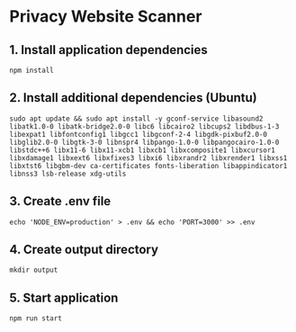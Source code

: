 # Privacy Website Scanner

## 1. Install application dependencies

```
npm install
```

## 2. Install additional dependencies (Ubuntu)

```
sudo apt update && sudo apt install -y gconf-service libasound2 libatk1.0-0 libatk-bridge2.0-0 libc6 libcairo2 libcups2 libdbus-1-3 libexpat1 libfontconfig1 libgcc1 libgconf-2-4 libgdk-pixbuf2.0-0 libglib2.0-0 libgtk-3-0 libnspr4 libpango-1.0-0 libpangocairo-1.0-0 libstdc++6 libx11-6 libx11-xcb1 libxcb1 libxcomposite1 libxcursor1 libxdamage1 libxext6 libxfixes3 libxi6 libxrandr2 libxrender1 libxss1 libxtst6 libgbm-dev ca-certificates fonts-liberation libappindicator1 libnss3 lsb-release xdg-utils
```

## 3. Create .env file

```
echo 'NODE_ENV=production' > .env && echo 'PORT=3000' >> .env
```

## 4. Create output directory

```
mkdir output
```

## 5. Start application

```
npm run start
```
